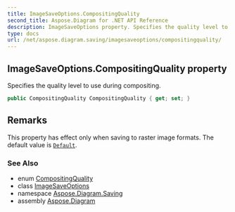 ```yaml
---
title: ImageSaveOptions.CompositingQuality
second_title: Aspose.Diagram for .NET API Reference
description: ImageSaveOptions property. Specifies the quality level to use during compositing
type: docs
url: /net/aspose.diagram.saving/imagesaveoptions/compositingquality/
---
```

## ImageSaveOptions.CompositingQuality property

Specifies the quality level to use during compositing.

```csharp
public CompositingQuality CompositingQuality { get; set; }
```

## Remarks

This property has effect only when saving to raster image formats. The default value is [`Default`](../../compositingquality/).

### See Also

* enum [CompositingQuality](../../compositingquality/)
* class [ImageSaveOptions](../)
* namespace [Aspose.Diagram.Saving](../../imagesaveoptions/)
* assembly [Aspose.Diagram](../../../)


